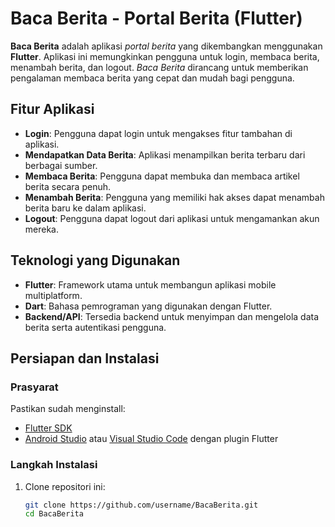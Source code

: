 # Baca Berita - Portal Berita (Flutter)

**Baca Berita** adalah aplikasi *portal berita* yang dikembangkan menggunakan **Flutter**. Aplikasi ini memungkinkan pengguna untuk login, membaca berita, menambah berita, dan logout. *Baca Berita* dirancang untuk memberikan pengalaman membaca berita yang cepat dan mudah bagi pengguna.

## Fitur Aplikasi

- **Login**: Pengguna dapat login untuk mengakses fitur tambahan di aplikasi.
- **Mendapatkan Data Berita**: Aplikasi menampilkan berita terbaru dari berbagai sumber.
- **Membaca Berita**: Pengguna dapat membuka dan membaca artikel berita secara penuh.
- **Menambah Berita**: Pengguna yang memiliki hak akses dapat menambah berita baru ke dalam aplikasi.
- **Logout**: Pengguna dapat logout dari aplikasi untuk mengamankan akun mereka.

## Teknologi yang Digunakan

- **Flutter**: Framework utama untuk membangun aplikasi mobile multiplatform.
- **Dart**: Bahasa pemrograman yang digunakan dengan Flutter.
- **Backend/API**: Tersedia backend untuk menyimpan dan mengelola data berita serta autentikasi pengguna.

## Persiapan dan Instalasi

### Prasyarat

Pastikan sudah menginstall:
- [Flutter SDK](https://flutter.dev/docs/get-started/install)
- [Android Studio](https://developer.android.com/studio) atau [Visual Studio Code](https://code.visualstudio.com/) dengan plugin Flutter

### Langkah Instalasi

1. Clone repositori ini:
   ```bash
   git clone https://github.com/username/BacaBerita.git
   cd BacaBerita
